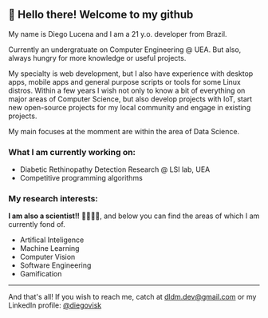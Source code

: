 ## 🚀 Hello there! Welcome to my github 

My name is Diego Lucena and I am a 21 y.o. developer from Brazil.

Currently an undergratuate on Computer Engineering @ UEA. But also, always hungry for more knowledge or useful projects.

My specialty is web development, but I also have experience with desktop apps, mobile apps and general purpose scripts or tools for some Linux distros. Within a few years I wish not only to know a bit of everything on major areas of Computer Science, but also develop projects with IoT, start new open-source projects for my local community and engage in existing projects.

My main focuses at the momment are within the area of Data Science.

### What I am currently working on:

- Diabetic Rethinopathy Detection Research @ LSI lab, UEA
- Competitive programming algorithms

### My research interests:
**I am also a scientist!!** 👨‍🔬👨‍💻, and below you can find the areas of which I am currently fond of.

- Artifical Inteligence
- Machine Learning
- Computer Vision
- Software Engineering
- Gamification

--- 
And that's all! If you wish to reach me, catch at [dldm.dev@gmail.com](mailto:dldm.dev@gmail.com) or my LinkedIn profile: [@diegovisk](https://www.linkedin.com/in/diegovisk)

<!--
**Diegovisk/diegovisk** is a ✨ _special_ ✨ repository because its `README.md` (this file) appears on your GitHub profile.

- 🔭 I’m currently working on ...
- 🌱 I’m currently learning ...
- 👯 I’m looking to collaborate on ...
- 🤔 I’m looking for help with ...
- 💬 Ask me about ...
- 📫 How to reach me: ...
- 😄 Pronouns: ...
- ⚡ Fun fact: ...

Here are some ideas to get you started:

- 🔭 I’m currently working on ...
- 🌱 I’m currently learning ...
- 👯 I’m looking to collaborate on ...
- 🤔 I’m looking for help with ...
- 💬 Ask me about ...
- 📫 How to reach me: ...
- 😄 Pronouns: ...
- ⚡ Fun fact: ...
-->
